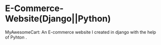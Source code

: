 # E-Commerce-Website(Django||Python)
MyAwesomeCart: An E-commerce website I created in django with the help of Pyhton .
